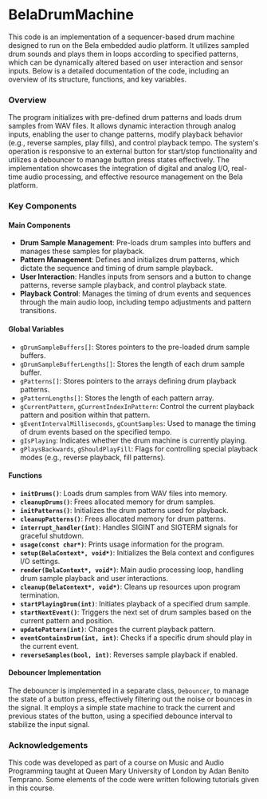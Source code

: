 # BelaDrumMachine
 
This code is an implementation of a sequencer-based drum machine designed to run on the Bela embedded audio platform. It utilizes sampled drum sounds and plays them in loops according to specified patterns, which can be dynamically altered based on user interaction and sensor inputs. Below is a detailed documentation of the code, including an overview of its structure, functions, and key variables.

### Overview

The program initializes with pre-defined drum patterns and loads drum samples from WAV files. It allows dynamic interaction through analog inputs, enabling the user to change patterns, modify playback behavior (e.g., reverse samples, play fills), and control playback tempo. The system's operation is responsive to an external button for start/stop functionality and utilizes a debouncer to manage button press states effectively. The implementation showcases the integration of digital and analog I/O, real-time audio processing, and effective resource management on the Bela platform.

### Key Components

#### Main Components
- **Drum Sample Management**: Pre-loads drum samples into buffers and manages these samples for playback.
- **Pattern Management**: Defines and initializes drum patterns, which dictate the sequence and timing of drum sample playback.
- **User Interaction**: Handles inputs from sensors and a button to change patterns, reverse sample playback, and control playback state.
- **Playback Control**: Manages the timing of drum events and sequences through the main audio loop, including tempo adjustments and pattern transitions.

#### Global Variables
- `gDrumSampleBuffers[]`: Stores pointers to the pre-loaded drum sample buffers.
- `gDrumSampleBufferLengths[]`: Stores the length of each drum sample buffer.
- `gPatterns[]`: Stores pointers to the arrays defining drum playback patterns.
- `gPatternLengths[]`: Stores the length of each pattern array.
- `gCurrentPattern`, `gCurrentIndexInPattern`: Control the current playback pattern and position within that pattern.
- `gEventIntervalMilliseconds`, `gCountSamples`: Used to manage the timing of drum events based on the specified tempo.
- `gIsPlaying`: Indicates whether the drum machine is currently playing.
- `gPlaysBackwards`, `gShouldPlayFill`: Flags for controlling special playback modes (e.g., reverse playback, fill patterns).

#### Functions
- **`initDrums()`**: Loads drum samples from WAV files into memory.
- **`cleanupDrums()`**: Frees allocated memory for drum samples.
- **`initPatterns()`**: Initializes the drum patterns used for playback.
- **`cleanupPatterns()`**: Frees allocated memory for drum patterns.
- **`interrupt_handler(int)`**: Handles SIGINT and SIGTERM signals for graceful shutdown.
- **`usage(const char*)`**: Prints usage information for the program.
- **`setup(BelaContext*, void*)`**: Initializes the Bela context and configures I/O settings.
- **`render(BelaContext*, void*)`**: Main audio processing loop, handling drum sample playback and user interactions.
- **`cleanup(BelaContext*, void*)`**: Cleans up resources upon program termination.
- **`startPlayingDrum(int)`**: Initiates playback of a specified drum sample.
- **`startNextEvent()`**: Triggers the next set of drum samples based on the current pattern and position.
- **`updatePattern(int)`**: Changes the current playback pattern.
- **`eventContainsDrum(int, int)`**: Checks if a specific drum should play in the current event.
- **`reverseSamples(bool, int)`**: Reverses sample playback if enabled.

#### Debouncer Implementation
The debouncer is implemented in a separate class, `Debouncer`, to manage the state of a button press, effectively filtering out the noise or bounces in the signal. It employs a simple state machine to track the current and previous states of the button, using a specified debounce interval to stabilize the input signal.

### Acknowledgements
This code was developed as part of a course on Music and Audio Programming taught at Queen Mary University of London by Adan Benito Temprano. Some elements of the code were written following tutorials given in this course.
